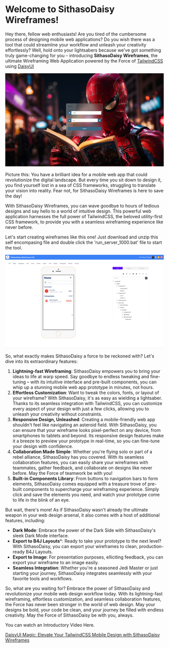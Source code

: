 # Welcome to SithasoDaisy Wireframes!

Hey there, fellow web enthusiasts! Are you tired of the cumbersome process of designing mobile web applications? Do you wish there was a tool that could streamline your workflow and unleash your creativity effortlessly? Well, hold onto your lightsabers because we've got something truly game-changing for you – introducing **SithasoDaisy Wireframes**, the ultimate Wireframing Web Application powered by the Force of [TailwindCSS](https://tailwindcss.com/) using [DaisyUI](https://v2.daisyui.com/)

![SD Wireframes Landing Page](https://github.com/Mashiane/SithasoDaisy-Wireframes/blob/8cfffc304a7b9449d02a1ee21de2dd8ac20c9dcf/BETAS/SDWireframesLandingPage.jpg)

Picture this: You have a brilliant idea for a mobile web app that could revolutionize the digital landscape. But every time you sit down to design it, you find yourself lost in a sea of CSS frameworks, struggling to translate your vision into reality. Fear not, for SithasoDaisy Wireframes is here to save the day!  
  
With SithasoDaisy Wireframes, you can wave goodbye to hours of tedious designs and say hello to a world of intuitive design. This powerful web application harnesses the full power of TailwindCSS, the beloved utility-first CSS framework, to provide you with a seamless wireframing experience like never before.

Let's start creating wireframes like this one! Just download and unzip this self encompasing file and double click the 'run_server_1000.bat' file to start the tool.

![enter image description here](https://github.com/Mashiane/SithasoDaisy-Wireframes/blob/8cfffc304a7b9449d02a1ee21de2dd8ac20c9dcf/BETAS/SDWireframes%20Project%2001.png)


So, what exactly makes SithasoDaisy a force to be reckoned with? Let's dive into its extraordinary features:  
  

1.  **Lightning-fast Wireframing**: SithasoDaisy empowers you to bring your ideas to life at warp speed. Say goodbye to endless tweaking and fine-tuning – with its intuitive interface and pre-built components, you can whip up a stunning mobile web app prototype in minutes, not hours.
2.  **Effortless Customization**: Want to tweak the colors, fonts, or layout of your wireframe? With SithasoDaisy, it's as easy as wielding a lightsaber. Thanks to its seamless integration with TailwindCSS, you can customize every aspect of your design with just a few clicks, allowing you to unleash your creativity without constraints.
3.  **Responsive Design, Unleashed**: Creating a mobile-friendly web app shouldn't feel like navigating an asteroid field. With SithasoDaisy, you can ensure that your wireframe looks pixel-perfect on any device, from smartphones to tablets and beyond. Its responsive design features make it a breeze to preview your prototype in real-time, so you can fine-tune your design with confidence.
4.  **Collaboration Made Simple**: Whether you're flying solo or part of a rebel alliance, SithasoDaisy has you covered. With its seamless collaboration features, you can easily share your wireframes with teammates, gather feedback, and collaborate on designs like never before. May the Force of teamwork be with you!
5.  **Built-in Components Library**: From buttons to navigation bars to form elements, SithasoDaisy comes equipped with a treasure trove of pre-built components to supercharge your wireframing experience. Simply click and save the elements you need, and watch your prototype come to life in the blink of an eye.

But wait, there's more! As if SithasoDaisy wasn't already the ultimate weapon in your web design arsenal, it also comes with a host of additional features, including:  

-   **Dark Mode**: Embrace the power of the Dark Side with SithasoDaisy's sleek Dark Mode interface.
-   **Export to B4J Layouts***: Ready to take your prototype to the next level? With SithasoDaisy, you can export your wireframes to clean, production-ready B4J Layouts.
-   **Export to Image**: For presentation purposes, elliciting feedback, you can export your wireframe to an image easily.
-   **Seamless Integration**: Whether you're a seasoned Jedi Master or just starting your journey, SithasoDaisy integrates seamlessly with your favorite tools and workflows.

So, what are you waiting for? Embrace the power of SithasoDaisy and revolutionize your mobile web design workflow today. With its lightning-fast wireframing, effortless customization, and seamless collaboration features, the Force has never been stronger in the world of web design. May your designs be bold, your code be clean, and your journey be filled with endless creativity. May the Force of SithasoDaisy be with you, always.

You can watch an Introductory Video Here.

[DaisyUI Magic: Elevate Your TailwindCSS Mobile Design with SithasoDaisy Wireframes](https://youtu.be/r0skgZkx_AQ)
